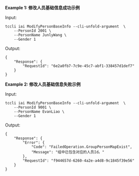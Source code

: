 **Example 1: 修改人员基础信息成功示例**



Input: 

```
tccli iai ModifyPersonBaseInfo --cli-unfold-argument  \
    --PersonId 2001 \
    --PersonName JunlyWang \
    --Gender 1
```

Output: 
```
{
    "Response": {
        "RequestId": "6e2a0fb7-7c9e-45c7-abf1-338457d1def7"
    }
}
```

**Example 2: 修改人员基础信息失败示例**



Input: 

```
tccli iai ModifyPersonBaseInfo --cli-unfold-argument  \
    --PersonId 9001 \
    --PersonName EvanLiao \
    --Gender 1
```

Output: 
```
{
    "Response": {
        "Error": {
            "Code": "FailedOperation.GroupPersonMapExist",
            "Message": "组中已包含对应的人员Id。"
        },
        "RequestId": "f944657d-6260-4a2e-a4d8-9c1845f39e56"
    }
}
```

